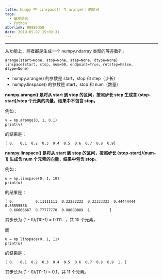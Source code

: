 ```yaml
---
title: Numpy 中 linspace() 与 arange() 的区别
tags:
  - 编程语言
  - Python
abbrlink: 98889d59
date: 2019-05-07 19:09:31
---
```


---

从功能上，两者都是生成一个 numpy.ndarray 类型的等差数列。 

<!--more-->

```
arange(start=None, stop=None, step=None, dtype=None)
linspace(start, stop, num=50, endpoint=True, retstep=False, dtype=None)
```

- numpy.arange() 的参数是 start，stop 和 step（步长）
- numpy.linspace() 的参数是 start，stop 和 num（数量）

**numpy.arange() 是将从 start 到 stop 的区间，按照步长 step 生成含 (stop-start)/step 个元素的向量，结果中不包含 stop。**

例如：
```
v = np.arange(0, 1, 0.1)
print(v)
```
的结果是：

```
[ 0.   0.1  0.2  0.3  0.4  0.5  0.6  0.7  0.8  0.9]
```

**numpy.linspace() 是将从 start 到 stop 的区间，按照步长 (stop-start)/(num-1) 生成含 num 个元素的向量，结果中包含 stop。**

例如：
```
u = np.linspace(0, 1, 10)
print(u)
```
的结果是：
```
[ 0.          0.11111111  0.22222222  0.33333333  0.44444444  0.55555556
  0.66666667  0.77777778  0.88888889  1.        ]
```
其步长为 (1 - 0)/(10-1) = 0.111…，共 10 个元素。

而
```
u = np.linspace(0, 1, 11)
print(u)
```
的结果是：
```
[ 0.   0.1  0.2  0.3  0.4  0.5  0.6  0.7  0.8  0.9  1. ]
```
其步长为 (1 - 0)/(11-1) = 0.1，共 11 个元素。